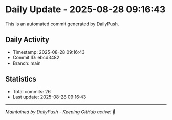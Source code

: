 # Daily Update - 2025-08-28 09:16:43

This is an automated commit generated by DailyPush.

## Daily Activity
- Timestamp: 2025-08-28 09:16:43
- Commit ID: ebcd3482
- Branch: main

## Statistics
- Total commits: 26
- Last update: 2025-08-28 09:16:43

---
*Maintained by DailyPush - Keeping GitHub active! 🚀*
